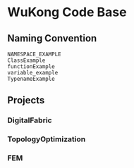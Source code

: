 # WuKong Code Base

## Naming Convention

    NAMESPACE_EXAMPLE
    ClassExample
    functionExample
    variable_example
    TypenameExample

## Projects
### DigitalFabric
### TopologyOptimization
### FEM